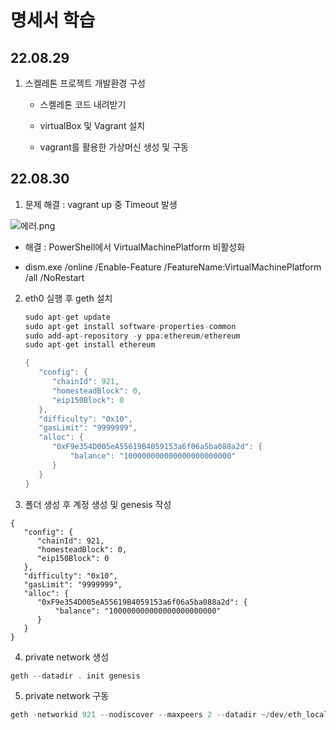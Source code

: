 # 명세서 학습

## 22.08.29

1. 스켈레톤 프로젝트 개발환경 구성
   
   - 스켈레톤 코드 내려받기
   
   - virtualBox 및 Vagrant 설치
   
   - vagrant를 활용한 가상머신 생성 및 구동

## 22.08.30

1. 문제 해결 : vagrant up 중 Timeout 발생

![에러.png](C:\Users\multicampus\Desktop\S07P21C207\Timeout%20err.png)

- 해결 : PowerShell에서 VirtualMachinePlatform 비활성화

- dism.exe /online /Enable-Feature /FeatureName:VirtualMachinePlatform /all /NoRestart
2. eth0 실행 후 geth 설치
   
   ```c
   sudo apt-get update
   sudo apt-get install software-properties-common
   sudo add-apt-repository -y ppa:ethereum/ethereum
   sudo apt-get install ethereum
   
   {
      "config": {
         "chainId": 921,
         "homesteadBlock": 0,
         "eip150Block": 0
      },
      "difficulty": "0x10",
      "gasLimit": "9999999",
      "alloc": {
         "0xF9e354D005eA55619B4059153a6f06a5ba088a2d": {
             "balance": "100000000000000000000000"
         }
      }
   }
   ```

3. 폴더 생성 후 계정 생성 및 genesis 작성

```t
{
   "config": {
      "chainId": 921,
      "homesteadBlock": 0,
      "eip150Block": 0
   },
   "difficulty": "0x10",
   "gasLimit": "9999999",
   "alloc": {
      "0xF9e354D005eA55619B4059153a6f06a5ba088a2d": {
          "balance": "100000000000000000000000"
      }
   }
}
```

4. private network 생성

```c
geth --datadir . init genesis
```

5. private network 구동

```c
geth -networkid 921 --nodiscover --maxpeers 2 --datadir ~/dev/eth_localdata --http --http.addr "0.0.0.0" --http.port 8545 --http.corsdomain "\*" --http.api "db,eth,debug,miner,net,personal,web3" console
```
